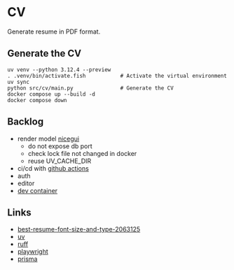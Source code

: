 # CV

Generate resume in PDF format.

## Generate the CV

```shell
uv venv --python 3.12.4 --preview
. .venv/bin/activate.fish           # Activate the virtual environment
uv sync
python src/cv/main.py               # Generate the CV
docker compose up --build -d
docker compose down
```

## Backlog

- render model [nicegui](https://nicegui.io/)
  - do not expose db port
  - check lock file not changed in docker
  - reuse UV_CACHE_DIR
- ci/cd with [github actions](https://docs.github.com/en/actions)
- auth
- editor
- [dev container](https://code.visualstudio.com/docs/devcontainers/containers)

## Links

- [best-resume-font-size-and-type-2063125](https://www.thebalancecareers.com/best-resume-font-size-and-type-2063125)
- [uv](https://docs.astral.sh/uv/)
- [ruff](https://docs.astral.sh/ruff/)
- [playwright](https://playwright.dev/python/)
- [prisma](https://github.com/RobertCraigie/prisma-client-py)
